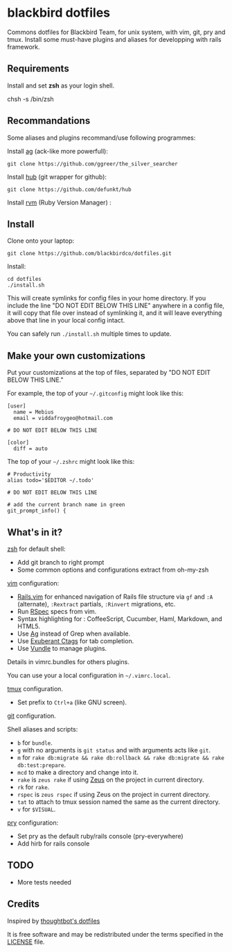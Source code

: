 blackbird dotfiles
==================

Commons dotfiles for Blackbird Team, for unix system, with vim, git, pry and tmux.
Install some must-have plugins and aliases for developping with rails framework.

Requirements
------------

Install and set **zsh** as your login shell.

   chsh -s /bin/zsh

Recommandations
---------------

Some aliases and plugins recommand/use following programmes:

Install [ag](https://github.com/ggreer/the_silver_searcher) (ack-like more powerfull):

    git clone https://github.com/ggreer/the_silver_searcher

Install [hub](https://github.com/defunkt/hub) (git wrapper for github):

    git clone https://github.com/defunkt/hub 

Install [rvm](https://rvm.io) (Ruby Version Manager) :

		

Install
-------

Clone onto your laptop:
    
    git clone https://github.com/blackbirdco/dotfiles.git

Install:

    cd dotfiles
    ./install.sh

This will create symlinks for config files in your home directory. If you
include the line "DO NOT EDIT BELOW THIS LINE" anywhere in a config file, it
will copy that file over instead of symlinking it, and it will leave
everything above that line in your local config intact.

You can safely run `./install.sh` multiple times to update.

Make your own customizations
----------------------------

Put your customizations at the top of files, separated by "DO NOT EDIT BELOW
THIS LINE."

For example, the top of your `~/.gitconfig` might look like this:

    [user]
      name = Mebius
      email = viddafroygeo@hotmail.com

    # DO NOT EDIT BELOW THIS LINE

    [color]
      diff = auto

The top of your `~/.zshrc` might look like this:

    # Productivity
    alias todo='$EDITOR ~/.todo'

    # DO NOT EDIT BELOW THIS LINE

    # add the current branch name in green
    git_prompt_info() {


What's in it?
-------------

[zsh](http://www.zsh.org/) for default shell:

* Add git branch to right prompt
* Some common options and configurations extract from oh-my-zsh

[vim](http://www.vim.org/) configuration:

* [Rails.vim](https://github.com/tpope/vim-rails) for enhanced navigation of
  Rails file structure via `gf` and `:A` (alternate), `:Rextract` partials,
  `:Rinvert` migrations, etc.
* Run [RSpec](https://www.relishapp.com/rspec) specs from vim.
* Syntax highlighting for : CoffeeScript, Cucumber, Haml, Markdown, and
  HTML5.
* Use [Ag](https://github.com/ggreer/the_silver_searcher) instead of Grep when
  available.
* Use [Exuberant Ctags](http://ctags.sourceforge.net/) for tab completion.
* Use [Vundle](https://github.com/gmarik/vundle) to manage plugins.

Details in vimrc.bundles for others plugins.

You can use your a local configuration in `~/.vimrc.local`.

[tmux](http://tmux.sourceforge.net/) configuration.
* Set prefix to `Ctrl+a` (like GNU screen).

[git](http://git-scm.com/) configuration.

Shell aliases and scripts:

* `b` for `bundle`.
* `g` with no arguments is `git status` and with arguments acts like `git`.
* `m` for `rake db:migrate && rake db:rollback && rake db:migrate && rake db:test:prepare`.
* `mcd` to make a directory and change into it.
* `rake` is `zeus rake` if using [Zeus](https://github.com/burke/zeus) on the
  project in current directory.
* `rk` for `rake`.
* `rspec` is `zeus rspec` if using Zeus on the project in current directory.
* `tat` to attach to tmux session named the same as the current directory.
* `v` for `$VISUAL`.

[pry](https://github.com/pry/pry) configuration:

* Set pry as the default ruby/rails console (pry-everywhere)
* Add hirb for rails console

TODO
----

* More tests needed

Credits
-------

Inspired by [thoughtbot's dotfiles](https://github.com/thoughtbot/dotfiles)

It is free software and may be
redistributed under the terms specified in the [LICENSE](LICENSE) file.
